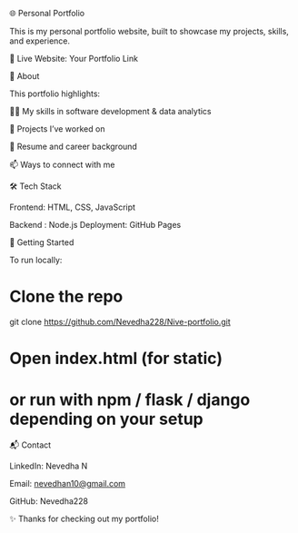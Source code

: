 🌐 Personal Portfolio

This is my personal portfolio website, built to showcase my projects, skills, and experience.

🔗 Live Website: Your Portfolio Link

📖 About

This portfolio highlights:

👨‍💻 My skills in software development & data analytics

🚀 Projects I’ve worked on

📂 Resume and career background

📫 Ways to connect with me

🛠️ Tech Stack

Frontend: HTML, CSS, JavaScript 

Backend :  Node.js
Deployment: GitHub Pages 



🚀 Getting Started

To run locally:

# Clone the repo
git clone https://github.com/Nevedha228/Nive-portfolio.git

# Open index.html (for static) 
# or run with npm / flask / django depending on your setup

📬 Contact

LinkedIn: Nevedha N

Email: nevedhan10@gmail.com

GitHub: Nevedha228

✨ Thanks for checking out my portfolio!